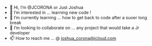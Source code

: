 - 👋 Hi, I’m @JCORONA or Just Joshua
- 👀 I’m interested in ... learning new code !
- 🌱 I’m currently learning ... how to get back to code after a suoer long break
- 💞️ I’m looking to collaborate on ... any project that would take a Jr developer
- 📫 How to reach me ... @ joshua_corona@icloud.com

<!---
JCORONA/JCORONA is a ✨ special ✨ repository because its `README.md` (this file) appears on your GitHub profile.
You can click the Preview link to take a look at your changes.
--->
